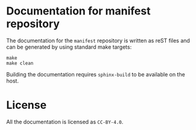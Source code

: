 <!--
SPDX-FileCopyrightText: Huawei Inc.

SPDX-License-Identifier: CC-BY-4.0
-->

# Documentation for manifest repository

The documentation for the `manifest` repository is written as reST files and
can be generated by using standard make targets:

```
make
make clean
```

Building the documentation requires `sphinx-build` to be available on the host.

# License

All the documentation is licensed as `CC-BY-4.0`.
